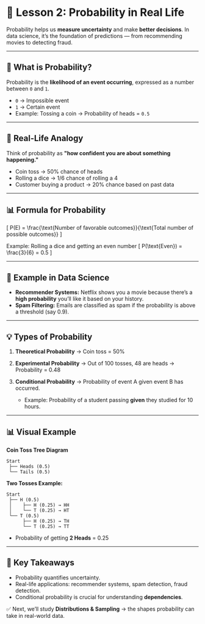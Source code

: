 
# 📘 Lesson 2: Probability in Real Life

Probability helps us **measure uncertainty** and make **better decisions**. In data science, it’s the foundation of predictions — from recommending movies to detecting fraud.

---

## 🎲 What is Probability?

Probability is the **likelihood of an event occurring**, expressed as a number between `0` and `1`.

* `0` → Impossible event
* `1` → Certain event
* Example: Tossing a coin → Probability of heads = `0.5`

---

## 🧩 Real-Life Analogy

Think of probability as **"how confident you are about something happening."**

* Coin toss → 50% chance of heads
* Rolling a dice → 1/6 chance of rolling a 4
* Customer buying a product → 20% chance based on past data

---

## 📊 Formula for Probability

[
P(E) = \frac{\text{Number of favorable outcomes}}{\text{Total number of possible outcomes}}
]

Example: Rolling a dice and getting an even number
[
P(\text{Even}) = \frac{3}{6} = 0.5
]

---

## 🎥 Example in Data Science

* **Recommender Systems:** Netflix shows you a movie because there’s a **high probability** you’ll like it based on your history.
* **Spam Filtering:** Emails are classified as spam if the probability is above a threshold (say 0.9).

---

## 💡 Types of Probability

1. **Theoretical Probability** → Coin toss = 50%
2. **Experimental Probability** → Out of 100 tosses, 48 are heads → Probability = 0.48
3. **Conditional Probability** → Probability of event A given event B has occurred.

   * Example: Probability of a student passing **given** they studied for 10 hours.

---

## 📊 Visual Example

**Coin Toss Tree Diagram**

```
Start
 ├── Heads (0.5)
 └── Tails (0.5)
```

**Two Tosses Example:**

```
Start
 ├── H (0.5)
 │    ├── H (0.25) → HH
 │    └── T (0.25) → HT
 └── T (0.5)
      ├── H (0.25) → TH
      └── T (0.25) → TT
```

* Probability of getting **2 Heads** = 0.25

---

## 🔑 Key Takeaways

* Probability quantifies uncertainty.
* Real-life applications: recommender systems, spam detection, fraud detection.
* Conditional probability is crucial for understanding **dependencies**.

✅ Next, we’ll study **Distributions & Sampling** → the shapes probability can take in real-world data.
